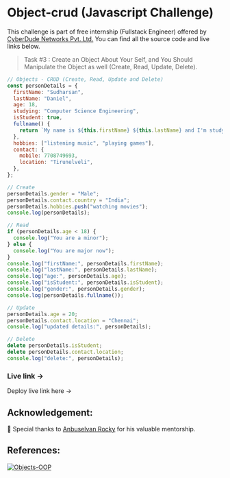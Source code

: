 # Object-crud (Javascript Challenge)

This challenge is part of free internship (Fullstack Engineer) offered by [CyberDude Networks Pvt. Ltd.](https://cyberdudenetworks.com) You can find all the source code and live links below.

> Task #3 : Create an Object About Your Self, and You Should Manipulate the Object as well (Create, Read, Update, Delete).

```js
// Objects - CRUD (Create, Read, Update and Delete)
const personDetails = {
  firstName: "Sudharsan",
  lastName: "Daniel",
  age: 18,
  studying: "Computer Science Engineering",
  isStudent: true,
  fullname() {
    return `My name is ${this.firstName} ${this.lastName} and I'm studying ${this.studying}`;
  },
  hobbies: ["listening music", "playing games"],
  contact: {
    mobile: 7708749693,
    location: "Tirunelveli",
  },
};

// Create
personDetails.gender = "Male";
personDetails.contact.country = "India";
personDetails.hobbies.push("watching movies");
console.log(personDetails);

// Read
if (personDetails.age < 18) {
  console.log("You are a minor");
} else {
  console.log("You are major now");
}
console.log("firstName:", personDetails.firstName);
console.log("lastName:", personDetails.lastName);
console.log("age:", personDetails.age);
console.log("isStudent:", personDetails.isStudent);
console.log("gender:", personDetails.gender);
console.log(personDetails.fullname());

// Update
personDetails.age = 20;
personDetails.contact.location = "Chennai";
console.log("updated details:", personDetails);

// Delete
delete personDetails.isStudent;
delete personDetails.contact.location;
console.log("delete:", personDetails);
```

### Live link ->

Deploy live link here ->

## Acknowledgement:

🎉 Special thanks to [Anbuselvan Rocky](https://github.com/anburocky3) for his valuable mentorship.

## References:

[![Objects-OOP](https://img.youtube.com/vi/iKD8RZoXrLQ/0.jpg)](https://www.youtube.com/watch?v=WebG_D9-U80 "Objects-OOP")
